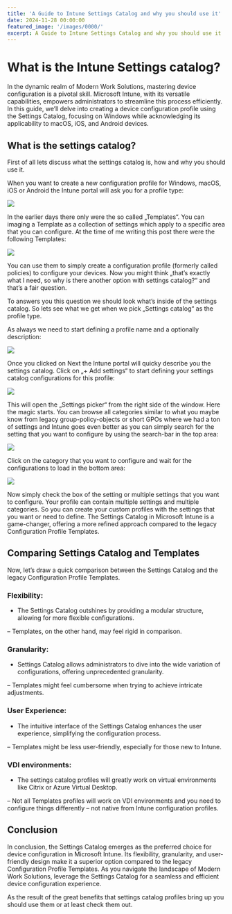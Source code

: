 ```yaml
---
title: 'A Guide to Intune Settings Catalog and why you should use it'
date: 2024-11-28 00:00:00
featured_image: '/images/0000/'
excerpt: A Guide to Intune Settings Catalog and why you should use it
---
```


# What is the Intune Settings catalog?

In the dynamic realm of Modern Work Solutions, mastering device configuration is a pivotal skill. Microsoft Intune, with its versatile capabilities, empowers administrators to streamline this process efficiently. In this guide, we’ll delve into creating a device configuration profile using the Settings Catalog, focusing on Windows while acknowledging its applicability to macOS, iOS, and Android devices.

## What is the settings catalog?
First of all lets discuss what the settings catalog is, how and why you should use it.

When you want to create a new configuration profile for Windows, macOS, iOS or Android the Intune portal will ask you for a profile type:

![](/images/0038/1.png)

In the earlier days there only were the so called „Templates“. You can imaging a Template as a collection of settings which apply to a specific area that you can configure. At the time of me writing this post there were the following Templates:

![](/images/0038/2.png)

You can use them to simply create a configuration profile (formerly called policies) to configure your devices. Now you might think „that’s exactly what I need, so why is there another option with settings catalog?“ and that’s a fair question.

To answers you this question we should look what’s inside of the settings catalog. So lets see what we get when we pick „Settings catalog“ as the profile type.

As always we need to start defining a profile name and a optionally description:

![](/images/0038/3.png)

Once you clicked on Next the Intune portal will quicky describe you the settings catalog. Click on „+ Add settings“ to start defining your settings catalog configurations for this profile:

![](/images/0038/4.png)

This will open the „Settings picker“ from the right side of the window. Here the magic starts. You can browse all categories similar to what you maybe know from legacy group-policy-objects or short GPOs where we had a ton of settings and Intune goes even better as you can simply search for the setting that you want to configure by using the search-bar in the top area:

![](/images/0038/5.png)

Click on the category that you want to configure and wait for the configurations to load in the bottom area:

![](/images/0038/6.png)

Now simply check the box of the setting or multiple settings that you want to configure. Your profile can contain multiple settings and multiple categories. So you can create your custom profiles with the settings that you want or need to define. The Settings Catalog in Microsoft Intune is a game-changer, offering a more refined approach compared to the legacy Configuration Profile Templates.

## Comparing Settings Catalog and Templates
Now, let’s draw a quick comparison between the Settings Catalog and the legacy Configuration Profile Templates.

### Flexibility:
+ The Settings Catalog outshines by providing a modular structure, allowing for more flexible configurations.

– Templates, on the other hand, may feel rigid in comparison.

### Granularity:
+ Settings Catalog allows administrators to dive into the wide variation of configurations, offering unprecedented granularity.

– Templates might feel cumbersome when trying to achieve intricate adjustments.

### User Experience:
+ The intuitive interface of the Settings Catalog enhances the user experience, simplifying the configuration process.

– Templates might be less user-friendly, especially for those new to Intune.

### VDI environments:

+ The settings catalog profiles will greatly work on virtual environments like Citrix or Azure Virtual Desktop.

– Not all Templates profiles will work on VDI environments and you need to configure things differently – not native from Intune configuration profiles.

## Conclusion
In conclusion, the Settings Catalog emerges as the preferred choice for device configuration in Microsoft Intune. Its flexibility, granularity, and user-friendly design make it a superior option compared to the legacy Configuration Profile Templates. As you navigate the landscape of Modern Work Solutions, leverage the Settings Catalog for a seamless and efficient device configuration experience.

As the result of the great benefits that settings catalog profiles bring up you should use them or at least check them out.